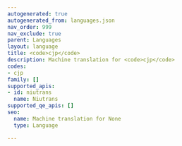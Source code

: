 ```yaml
---
autogenerated: true
autogenerated_from: languages.json
nav_order: 999
nav_exclude: true
parent: Languages
layout: language
title: <code>cjp</code>
description: Machine translation for <code>cjp</code>
codes:
- cjp
family: []
supported_apis:
- id: niutrans
  name: Niutrans
supported_qe_apis: []
seo:
  name: Machine translation for None
  type: Language

---
```


